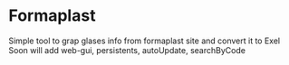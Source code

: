 # Formaplast
Simple tool to grap glases info from formaplast site and convert it to Exel
Soon will add web-gui, persistents, autoUpdate, searchByCode
